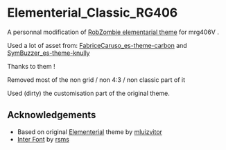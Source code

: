 # Elementerial_Classic_RG406
A personnal modification of [RobZombie elementarial theme](https://github.com/RobZombie9043/elementerial-es-de) for mrg406V .

Used a lot of asset from:
[FabriceCaruso_es-theme-carbon](https://github.com/fabricecaruso/es-theme-carbon)
and
[SymBuzzer_es-theme-knully](https://github.com/symbuzzer/es-theme-knulli)

Thanks to them !



Removed most of the non grid / non 4:3 / non classic part of it

Used (dirty) the customisation part of the original theme.

## **Acknowledgements**
- Based on original [Elementerial](https://github.com/mluizvitor/es-theme-elementerial) theme by [mluizvitor](https://github.com/mluizvitor/es-theme-elementerial/commits?author=mluizvitor)
- [Inter Font](https://github.com/rsms/inter) by [rsms](https://github.com/rsms)
